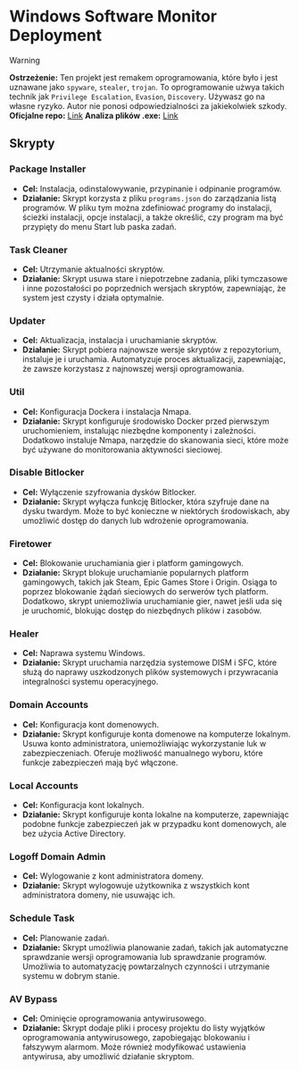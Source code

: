 # Windows Software Monitor Deployment

> [!WARNING]
> **Ostrzeżenie:** Ten projekt jest remakem oprogramowania, które było i jest uznawane jako `spyware`, `stealer`, `trojan`. To oprogramowanie użwya takich technik jak `Privilege Escalation`, `Evasion`, `Discovery`. Używasz go na własne ryzyko. Autor nie ponosi odpowiedzialności za jakiekolwiek szkody.
> **Oficjalne repo:** [Link](https://github.com/Techni-Schools/windows-software-monitor-deployment/tree/waw-2024-2029)
> **Analiza plików .exe:** [Link](https://tria.ge/241217-1yccnazkcw)

## Skrypty

### Package Installer

* **Cel:**  Instalacja, odinstalowywanie, przypinanie i odpinanie programów.
* **Działanie:** Skrypt korzysta z pliku `programs.json`  do zarządzania listą programów.  W pliku tym można zdefiniować programy do instalacji,  ścieżki instalacji,  opcje instalacji,  a także określić, czy program ma być przypięty do menu Start lub paska zadań.

### Task Cleaner

* **Cel:**  Utrzymanie aktualności skryptów.
* **Działanie:** Skrypt usuwa stare i niepotrzebne zadania, pliki tymczasowe i inne pozostałości po poprzednich wersjach skryptów,  zapewniając, że system jest czysty i działa optymalnie.

### Updater

* **Cel:** Aktualizacja, instalacja i uruchamianie skryptów.
* **Działanie:** Skrypt pobiera najnowsze wersje skryptów z repozytorium,  instaluje je i uruchamia.  Automatyzuje proces aktualizacji,  zapewniając, że zawsze korzystasz z najnowszej wersji oprogramowania.

### Util

* **Cel:**  Konfiguracja Dockera i instalacja Nmapa.
* **Działanie:**  Skrypt konfiguruje środowisko Docker przed pierwszym uruchomieniem,  instalując niezbędne komponenty i zależności.  Dodatkowo instaluje Nmapa,  narzędzie do skanowania sieci,  które może być używane do monitorowania aktywności sieciowej.

### Disable Bitlocker

* **Cel:** Wyłączenie szyfrowania dysków Bitlocker.
* **Działanie:** Skrypt wyłącza funkcję Bitlocker,  która szyfruje dane na dysku twardym.  Może to być konieczne w niektórych środowiskach,  aby umożliwić dostęp do danych lub wdrożenie oprogramowania.

### Firetower

* **Cel:** Blokowanie uruchamiania gier i platform gamingowych.
* **Działanie:**  Skrypt blokuje uruchamianie popularnych platform gamingowych,  takich jak Steam, Epic Games Store i Origin.  Osiąga to poprzez blokowanie żądań sieciowych do serwerów tych platform.  Dodatkowo,  skrypt uniemożliwia uruchamianie gier,  nawet jeśli uda się je uruchomić,  blokując dostęp do niezbędnych plików i zasobów.

### Healer

* **Cel:** Naprawa systemu Windows.
* **Działanie:**  Skrypt uruchamia narzędzia systemowe DISM i SFC,  które służą do naprawy uszkodzonych plików systemowych i przywracania integralności systemu operacyjnego.

### Domain Accounts

* **Cel:**  Konfiguracja kont domenowych.
* **Działanie:**  Skrypt konfiguruje konta domenowe na komputerze lokalnym.  Usuwa konto administratora,  uniemożliwiając wykorzystanie luk w zabezpieczeniach.  Oferuje możliwość manualnego wyboru,  które funkcje zabezpieczeń mają być włączone.

### Local Accounts

* **Cel:**  Konfiguracja kont lokalnych.
* **Działanie:**  Skrypt konfiguruje konta lokalne na komputerze,  zapewniając podobne funkcje zabezpieczeń jak w przypadku kont domenowych,  ale bez użycia Active Directory.

### Logoff Domain Admin

* **Cel:** Wylogowanie z kont administratora domeny.
* **Działanie:**  Skrypt wylogowuje użytkownika z wszystkich kont administratora domeny,  nie usuwając ich.

### Schedule Task

* **Cel:**  Planowanie zadań.
* **Działanie:**  Skrypt umożliwia planowanie zadań,  takich jak automatyczne sprawdzanie wersji oprogramowania lub sprawdzanie programów.  Umożliwia to automatyzację  powtarzalnych czynności i utrzymanie systemu w dobrym stanie.

### AV Bypass

* **Cel:**  Ominięcie oprogramowania antywirusowego.
* **Działanie:**  Skrypt dodaje pliki i procesy projektu do listy wyjątków oprogramowania antywirusowego,  zapobiegając blokowaniu i fałszywym alarmom.  Może również modyfikować ustawienia  antywirusa,  aby umożliwić  działanie skryptom.